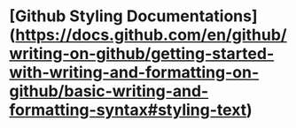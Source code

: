 
# [Github Styling Documentations] (https://docs.github.com/en/github/writing-on-github/getting-started-with-writing-and-formatting-on-github/basic-writing-and-formatting-syntax#styling-text)


